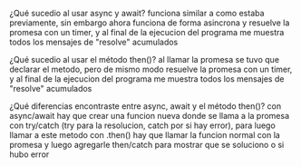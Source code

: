 ¿Qué sucedio al usar async y await?
funciona similar a como estaba previamente, sin embargo ahora funciona de forma asincrona y resuelve la promesa con un timer, y al final de la ejecucion del programa me muestra todos los mensajes de "resolve" acumulados

¿Qué sucedio al usar el método then()?
al llamar la promesa se tuvo que declarar el metodo, pero de mismo modo resuelve la promesa con un timer, y al final de la ejecucion del programa me muestra todos los mensajes de "resolve" acumulados

¿Qué diferencias encontraste entre async, await y el método then()?
con async/await hay que crear una funcion nueva donde se llama a la promesa con try/catch (try para la resolucion, catch por si hay error), para luego llamar a este metodo
con .then() hay que llamar la funcion normal con la promesa y luego agregarle then/catch para mostrar que se soluciono o si hubo error